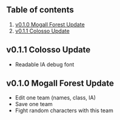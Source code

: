 ## Table of contents
1. [v0.1.0 Mogall Forest Update](#0.1.0)
2. [v0.1.1 Colosso Update](#0.1.1)


<a name="0.1.1"></a>
## v0.1.1 Colosso Update

- Readable IA debug font


<a name="0.1.0"></a>
## v0.1.0 Mogall Forest Update

- Edit one team (names, class, IA)
- Save one team
- Fight random characters with this team